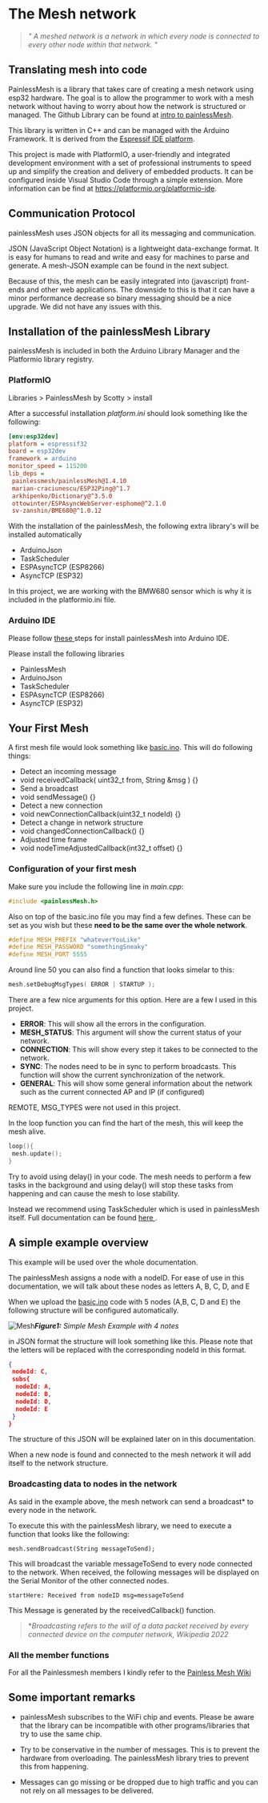 # The Mesh network

>_" A meshed network is a network in which every node is connected to every other node within that network. "_

## Translating mesh into code

PainlessMesh is a library that takes care of creating a mesh network using esp32 hardware. The goal is to allow the programmer to work with a mesh network without having to worry about how the network is structured or managed.
The Github Library can be found at <a href="https://gitlab.com/painlessMesh/painlessMesh">intro to painlessMesh</a>.

This library is written in C++ and can be managed with the Arduino Framework. 
It is derived from the <a href="https://docs.espressif.com/projects/esp-idf/en/stable/esp32/api-guides/esp-wifi-mesh.html">Espressif IDE platform</a>. 

This project is made with PlatformIO, a user-friendly and integrated development environment with a set of professional instruments to speed up and simplify the creation and delivery of embedded products. It can be configured inside Visual Studio Code through a simple extension.
More information can be find at <a href="https://platformio.org/platformio-ide">https://platformio.org/platformio-ide</a>.

## Communication Protocol

painlessMesh uses JSON objects for all its messaging and communication. 

JSON (JavaScript Object Notation) is a lightweight data-exchange format. It is easy for humans to read and write and easy for machines to parse and generate. 
A mesh-JSON example can be found in the next subject.

Because of this, the mesh can be easily integrated into (javascript) front-ends and other web applications. The downside to this is that it can have a minor performance decrease so binary messaging should be a nice upgrade. We did not have any issues with this.


## Installation of the painlessMesh Library
painlessMesh is included in both the Arduino Library Manager and the Platformio library registry.

### PlatformIO
Libraries > PainlessMesh by Scotty > install

After a successful installation _platform.ini_ should look something like the following:

```ini
[env:esp32dev]
platform = espressif32
board = esp32dev
framework = arduino
monitor_speed = 115200
lib_deps = 
 painlessmesh/painlessMesh@1.4.10
 marian-craciunescu/ESP32Ping@^1.7
 arkhipenko/Dictionary@^3.5.0
 ottowinter/ESPAsyncWebServer-esphome@^2.1.0
 sv-zanshin/BME680@^1.0.12

```
With the installation of the painlessMesh, the following extra library's will be installed automatically
- ArduinoJson
- TaskScheduler
- ESPAsyncTCP (ESP8266)
- AsyncTCP (ESP32)

In this project, we are working with the BMW680 sensor which is why it is included in the platformio.ini file.

### Arduino IDE 
Please follow <a href="https://docs.arduino.cc/software/ide-v1/tutorials/installing-libraries"> these </a> steps for install painlessMesh into Arduino IDE. 

Please install the following libraries
- PainlessMesh 
- ArduinoJson
- TaskScheduler
- ESPAsyncTCP (ESP8266)
- AsyncTCP (ESP32)

 
## Your First Mesh
A first mesh file would look something like <a href="https://gitlab.com/painlessMesh/painlessMesh/-/blob/develop/examples/basic/basic.ino">basic.ino</a>. This will do following things:

- Detect an incoming message
 - void receivedCallback( uint32_t from, String &msg ) {}
- Send a broadcast
 - void sendMessage() {}
- Detect a new connection
 - void newConnectionCallback(uint32_t nodeId) {}
- Detect a change in network structure
 - void changedConnectionCallback() {}
- Adjusted time frame
 - void nodeTimeAdjustedCallback(int32_t offset) {}

### Configuration of your first mesh
Make sure you include the following line in _main.cpp_:
```c++
#include <painlessMesh.h>
``` 
Also on top of the basic.ino file you may find a few defines. These can be set as you wish but these **need to be the same over the whole network**.
```c++
#define MESH_PREFIX "whateverYouLike"
#define MESH_PASSWORD "somethingSneaky"
#define MESH_PORT 5555
``` 

Around line 50 you can also find a function that looks simelar to this:
```c++
mesh.setDebugMsgTypes( ERROR | STARTUP ); 
```

There are a few nice arguments for this option. Here are a few I used in this project.
- **ERROR**: This will show all the errors in the configuration.
- **MESH_STATUS**: This argument will show the current status of your network.
- **CONNECTION**: This will show every step it takes to be connected to the network.
- **SYNC**: The nodes need to be in sync to perform broadcasts. This function will show the current synchronization of the network.
- **GENERAL**: This will show some general information about the network such as the current connected AP and IP (if configured)

REMOTE, MSG_TYPES were not used in this project.

In the loop function you can find the hart of the mesh, 
this will keep the mesh alive.
```c++
loop(){
 mesh.update();
} 
```
Try to avoid using delay() in your code. The mesh needs to perform a few tasks in the background and using delay() will stop these tasks from happening and can cause the mesh to lose stability. 

Instead we recommend using TaskScheduler which is used in painlessMesh itself. Full documentation can be found 
<a href="https://github.com/arkhipenko/TaskScheduler/wiki/Full-Document"> here </a>.

## A simple example overview
This example will be used over the whole documentation.

The painlessMesh assigns a node with a nodeID. 
For ease of use in this documentation, we will talk about these nodes as letters A, B, C, D, and E 

When we upload the <a href="https://gitlab.com/painlessMesh/painlessMesh/-/blob/develop/examples/basic/basic.ino">basic.ino</a> code with 5 nodes (A,B, C, D and E) the following structure will be configured automatically.

![Mesh](resources/simpleMesh.png)***Figure1:** Simple Mesh Example with 4 notes*

in JSON format the structure will look something like this.
Please note that the letters will be replaced with the corresponding nodeId in this format.

```json
{
 nodeId: C,
 subs{
  nodeId: A,
  nodeId: B,
  nodeId: D,
  nodeId: E
 }
}
```
The structure of this JSON will be explained later on in this documentation.

When a new node is found and connected to the mesh network it will add itself to the network structure.

### Broadcasting data to nodes in the network
As said in the example above, the mesh network can send a broadcast* to every node in the network.

To execute this with the painlessMesh library, we need to execute a function that looks like the following:
```
mesh.sendBroadcast(String messageToSend);
```

This will broadcast the variable messageToSend to every node connected to the network.
When received, the following messages will be displayed on the Serial Monitor of the other connected nodes.
```
startHere: Received from nodeID msg=messageToSend
```
This Message is generated by the receivedCallback() function.
>*_Broadcasting refers to the will of a data packet received by every connected device on the computer network, Wikipedia 2022_

### All the member functions
For all the Painlessmesh members I kindly refer to the <a href="https://gitlab.com/painlessMesh/painlessMesh/-/tree/develop#:~:text=be%20found%20here-,Member%20Functions,-void%20painlessMesh%3A%3Ainit">Painless Mesh Wiki</a>

## Some important remarks
- painlessMesh subscribes to the WiFi chip and events. Please be aware that the library can be incompatible with other programs/libraries that try to use the same chip.

- Try to be conservative in the number of messages. This is to prevent the hardware from overloading. The painlessMesh library tries to prevent this from happening.

- Messages can go missing or be dropped due to high traffic and you can not rely on all messages to be delivered.